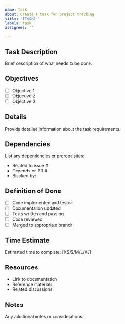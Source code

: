 ```yaml
---
name: Task
about: Create a task for project tracking
title: '[TASK] '
labels: task
assignees: ''

---
```


## Task Description
Brief description of what needs to be done.

## Objectives
- [ ] Objective 1
- [ ] Objective 2
- [ ] Objective 3

## Details
Provide detailed information about the task requirements.

## Dependencies
List any dependencies or prerequisites:
- Related to issue #
- Depends on PR #
- Blocked by:

## Definition of Done
- [ ] Code implemented and tested
- [ ] Documentation updated
- [ ] Tests written and passing
- [ ] Code reviewed
- [ ] Merged to appropriate branch

## Time Estimate
Estimated time to complete: [XS/S/M/L/XL]

## Resources
- Link to documentation
- Reference materials
- Related discussions

## Notes
Any additional notes or considerations.